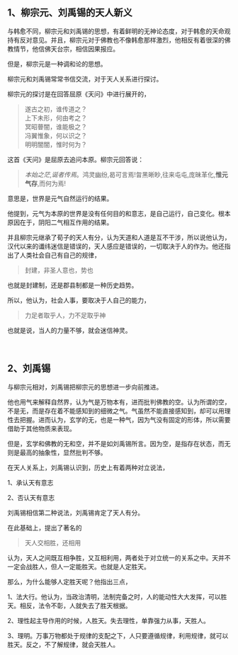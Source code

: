 <h2>1、柳宗元、刘禹锡的天人新义</h2><p data-pid="TPVnLVTW">与韩愈不同，柳宗元和刘禹锡的思想，有着鲜明的无神论态度，对于韩愈的天命观持有反对意见。并且，柳宗元对于佛教也不像韩愈那样激烈，他相反有着很深的佛教情节，他信佛天台宗，相信因果报应。</p><p data-pid="45AZ7fPE">但是，柳宗元是一种调和论的思想。</p><p data-pid="pAO8Lco7">柳宗元和刘禹锡常常书信交流，对于天人关系进行探讨。</p><p data-pid="R4bJH0ov">柳宗元的探讨是在回答屈原《天问》中进行展开的，</p><blockquote data-pid="4TkptLA-">遂古之初，谁传道之？<br>上下未形，何由考之？<br>冥昭瞢闇，谁能极之？<br>冯翼惟象，何以识之？<br>明明闇闇，惟时何为？</blockquote><p data-pid="6JzNIE1i">这首《天问》是屈原去追问本原。柳宗元回答说：</p><blockquote data-pid="2xi_7bvN"><i>本始之茫</i>,<i>诞者传焉</i>。鸿灵幽纷,曷可言焉!曶黑晰眇,往来屯屯,庞昧革化,<b>惟元气存</b>,而何为焉!</blockquote><p data-pid="Rpvuuj_p">意思是，世界是元气自然运行的结果。</p><p data-pid="MsAwFpGx">他提到，元气为本原的世界是没有任何目的和意志，是自己运行，自己变化。根本原因在于，阴阳二气相互作用的结果。</p><p data-pid="DXuJ4LwC">并且柳宗元继承了荀子的天人有分，认为天道和人道是互不干涉，所以说他认为，汉代以来的谶纬迷信是错误的，天人感应是错误的，一切取决于人的作为。他还指出了人类社会自己有自己的规律，</p><blockquote data-pid="MQQ2vYso">封建，非圣人意也，势也</blockquote><p data-pid="dxs_1KuR">也就是封建制，还是郡县制都是一种历史趋势。</p><p data-pid="EZH_4J0p">所以，他认为，社会人事，要取决于人自己的能力，</p><blockquote data-pid="VYSdk-89">力足者取乎人，力不足取乎神</blockquote><p data-pid="RCGP2F64">也就是说，当人的力量不够，就会迷信神灵。</p><p><br></p><h2>2、刘禹锡</h2><p data-pid="npCZ9kvd">与柳宗元相对，刘禹锡把柳宗元的思想进一步向前推进。</p><p data-pid="zlZoOw2_">他也用气来解释自然界，认为气是万物本有，进而批判佛教的空。认为所谓的空，不是无，而是存在着不能感知到的细微之气。气虽然不能直接感知到，却可以用理性去把握。进而认为，玄学的无，也是一种气，因为气没有固定的形体，所以需要借助于其他物质来表现。</p><p data-pid="hzTcp6Pl">但是，玄学和佛教的无和空，并不是如刘禹锡所言。因为空，是指存在状态，而无则是最高的抽象性，显然批判不够。</p><p data-pid="uBYT3xH8">在天人关系上，刘禹锡认识到，历史上有着两种对立说法，</p><p data-pid="z3rgUdaS">1、承认天有意志</p><p data-pid="T4SiaBII">2、否认天有意志</p><p data-pid="5F-5YTMt">刘禹锡相信第二种说法，刘禹锡肯定了天人有分。</p><p data-pid="KVWdSb7z">在此基础上，提出了著名的</p><blockquote data-pid="C9epQyyu">天人交相胜，还相用</blockquote><p data-pid="08Fn2KAB">认为，天人之间既互相争胜，又互相利用，两者处于对立统一的关系之中。天并不一定会战胜人，但人一定能胜天。也就是人定胜天。</p><p data-pid="G9uOtEX5">那么，为什么能够人定胜天呢？他指出三点，</p><p data-pid="fdHFHXLi">1、法大行。他认为，当政治清明，法制完备之时，人的能动性大大发挥，可以胜天。相反，法令不彰，人就失去了胜天根据。</p><p data-pid="yckMa4AI">2、理性起主导作用的时候，人胜天。失去理性，单靠强力从事，天胜人。</p><p data-pid="_p6bwq0R">3、理明。万事万物都处于规律的支配之下，人只要遵循规律，利用规律，就可以胜天。反之，不了解规律，就会天胜人。</p><p></p>